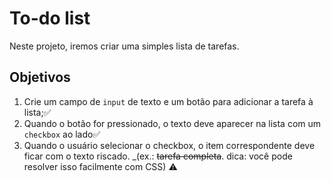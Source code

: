 # To-do list

Neste projeto, iremos criar uma simples lista de tarefas.

## Objetivos

1. Crie um campo de `input` de texto e um botão para adicionar a tarefa à lista;:white_check_mark:
2. Quando o botão for pressionado, o texto deve aparecer na lista com um `checkbox` ao lado:white_check_mark:
3. Quando o usuário selecionar o checkbox, o item correspondente deve ficar com o texto riscado. _(ex.: ~~tarefa completa~~. dica: você pode resolver isso facilmente com CSS) ⚠
